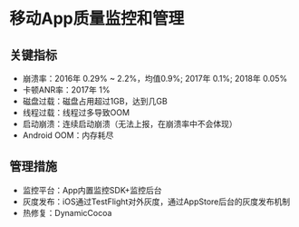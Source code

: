 # 移动App质量监控和管理

## 关键指标

- 崩溃率：2016年 0.29% ~ 2.2%，均值0.9%; 2017年 0.1%; 2018年 0.05%
- 卡顿ANR率：2017年 1%
- 磁盘过载：磁盘占用超过1GB，达到几GB
- 线程过载：线程过多导致OOM
- 启动崩溃：连续启动崩溃（无法上报，在崩溃率中不会体现）
- Android OOM：内存耗尽

## 管理措施

- 监控平台：App内置监控SDK+监控后台
- 灰度发布：iOS通过TestFlight对外灰度，通过AppStore后台的灰度发布机制
- 热修复：DynamicCocoa
